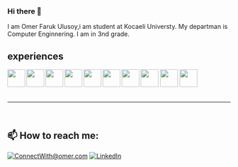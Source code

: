 ### Hi there 👋
I am Omer Faruk Ulusoy,i am student at Kocaeli Universty. My departman is Computer Enginnering.
I am in 3nd grade.
## experiences
<div style="display=flex;justify-content=center">
<img width=40 src="https://www.svgrepo.com/show/406064/letter-c.svg" align="left" />
<img width=40 src="https://www.svgrepo.com/show/353622/c-sharp.svg" align="left"/>
<img width=40 src="https://www.svgrepo.com/show/184143/java.svg" align="left" />
<img width=40 src="https://unpkg.com/simple-icons@v6/icons/html5.svg" align="left"/>
<img width=40 src="https://unpkg.com/simple-icons@v6/icons/css3.svg" align="left"/>
<img width=40 src="https://unpkg.com/simple-icons@v6/icons/mysql.svg" align="left"/>
<img width=40 src="https://unpkg.com/simple-icons@v6/icons/bootstrap.svg" align="left"/>
<img width=40 src="https://www.svgrepo.com/show/331370/docker.svg"/>
<img width=40 src="https://www.svgrepo.com/show/355081/js.svg"/>
<img width=40 src="https://www.svgrepo.com/show/373547/db.svg"/>
</div>
<br>
<hr>
<br>
<h2>📫 How to reach me:</h2>

<a href="mailto:ulusoyomerfaruk29@gmail.com">![ConnectWith@omer.com](https://img.shields.io/badge/Gmail-D14836?style=for-the-badge&logo=gmail&logoColor=white)</a> <a href="https://www.linkedin.com/in/%C3%B6mer-faruk-ulusoy-540321228/">![LinkedIn](https://img.shields.io/badge/LinkedIn-0077B5?style=for-the-badge&logo=linkedin&logoColor=white)</a>
<!--
**omerulusoy41/omerulusoy41** is a ✨ _special_ ✨ repository because its `README.md` (this file) appears on your GitHub profile.

Here are some ideas to get you started:

- 🔭 I’m currently working on ...
- 🌱 I’m currently learning ...
- 👯 I’m looking to collaborate on ...
- 🤔 I’m looking for help with ...
- 💬 Ask me about ...
- 📫 How to reach me: ...
- 😄 Pronouns: ...
- ⚡ Fun fact: ...
-->
